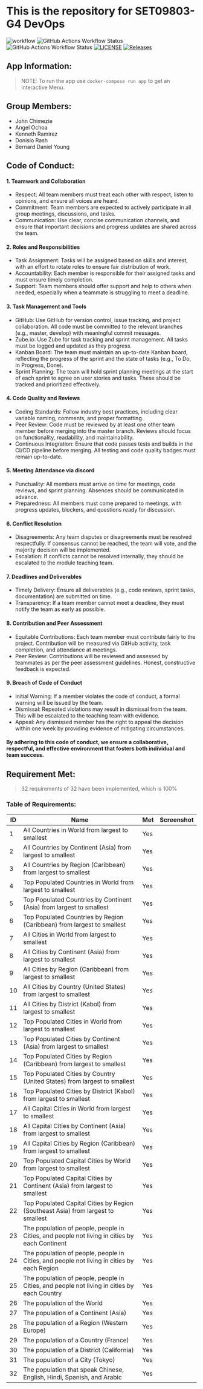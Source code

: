 # This is the repository for SET09803-G4 DevOps

![workflow](https://github.com/OchoaStdnt/SET09804-G4/actions/workflows/main.yml/badge.svg)
![GitHub Actions Workflow Status](https://img.shields.io/github/actions/workflow/status/OchoaStdnt/SET09804-G4/main.yml?branch=master&label=Master%20Build)
![GitHub Actions Workflow Status](https://img.shields.io/github/actions/workflow/status/OchoaStdnt/SET09804-G4/main.yml?branch=master&label=Develop%20Build)
[![LICENSE](https://img.shields.io/github/license/OchoaStdnt/SET09804-G4.svg?style=flat-square)](https://github.com/OchoaStdnt/SET09804-G4/blob/master/LICENSE)
[![Releases](https://img.shields.io/github/release/OchoaStdnt/SET09804-G4/all.svg?style=flat-square)](https://github.com/OchoaStdnt/SET09804-G4/releases)

## App Information:

> NOTE: To run the app use ```docker-compose run app``` to get an interactive Menu. 

## Group Members:
- John Chimezie
- Angel Ochoa
- Kenneth Ramirez
- Donisio Rash
- Bernard Daniel Young

## Code of Conduct:
#### 1. Teamwork and Collaboration
- Respect: All team members must treat each other with respect, listen to opinions, and ensure all voices are heard.
- Commitment: Team members are expected to actively participate in all group meetings, discussions, and tasks.
- Communication: Use clear, concise communication channels, and ensure that important decisions and progress updates are shared across the team.

#### 2. Roles and Responsibilities
- Task Assignment: Tasks will be assigned based on skills and interest, with an effort to rotate roles to ensure fair distribution of work.
- Accountability: Each member is responsible for their assigned tasks and must ensure timely completion.
- Support: Team members should offer support and help to others when needed, especially when a teammate is struggling to meet a deadline.

#### 3. Task Management and Tools
- GitHub: Use GitHub for version control, issue tracking, and project collaboration. All code must be committed to the relevant branches (e.g., master, develop) with meaningful commit messages.
- Zube.io: Use Zube for task tracking and sprint management. All tasks must be logged and updated as they progress.
- Kanban Board: The team must maintain an up-to-date Kanban board, reflecting the progress of the sprint and the state of tasks (e.g., To Do, In Progress, Done).
- Sprint Planning: The team will hold sprint planning meetings at the start of each sprint to agree on user stories and tasks. These should be tracked and prioritized effectively.

#### 4. Code Quality and Reviews
- Coding Standards: Follow industry best practices, including clear variable naming, comments, and proper formatting.
- Peer Review: Code must be reviewed by at least one other team member before merging into the master branch. Reviews should focus on functionality, readability, and maintainability.
- Continuous Integration: Ensure that code passes tests and builds in the CI/CD pipeline before merging. All testing and code quality badges must remain up-to-date.

#### 5. Meeting Attendance via discord
- Punctuality: All members must arrive on time for meetings, code reviews, and sprint planning. Absences should be communicated in advance.
- Preparedness: All members must come prepared to meetings, with progress updates, blockers, and questions ready for discussion.

#### 6. Conflict Resolution
- Disagreements: Any team disputes or disagreements must be resolved respectfully. If consensus cannot be reached, the team will vote, and the majority decision will be implemented.
- Escalation: If conflicts cannot be resolved internally, they should be escalated to the module teaching team.

#### 7. Deadlines and Deliverables
- Timely Delivery: Ensure all deliverables (e.g., code reviews, sprint tasks, documentation) are submitted on time.
- Transparency: If a team member cannot meet a deadline, they must notify the team as early as possible.

#### 8. Contribution and Peer Assessment
- Equitable Contributions: Each team member must contribute fairly to the project. Contribution will be measured via GitHub activity, task completion, and attendance at meetings.
- Peer Review: Contributions will be reviewed and assessed by teammates as per the peer assessment guidelines. Honest, constructive feedback is expected.

#### 9. Breach of Code of Conduct
- Initial Warning: If a member violates the code of conduct, a formal warning will be issued by the team.
- Dismissal: Repeated violations may result in dismissal from the team. This will be escalated to the teaching team with evidence.
- Appeal: Any dismissed member has the right to appeal the decision within one week by providing evidence of mitigating circumstances.

####   By adhering to this code of conduct, we ensure a collaborative, respectful, and effective environment that fosters both individual and team success.

## Requirement Met:
> 32 requirements of 32 have been implemented, which is 100%

### Table of Requirements: 
| ID | Name                                                                                          | Met | Screenshot |
|----|-----------------------------------------------------------------------------------------------|-----| ------------------- |
| 1  | All Countries in World from largest to smallest                                               | Yes ||
| 2  | All Countries by Continent (Asia) from largest to smallest                                    | Yes ||
| 3  | All Countries by Region (Caribbean) from largest to smallest                                  | Yes ||
| 4  | Top Populated Countries in World from largest to smallest                                     | Yes ||
| 5  | Top Populated Countries by Continent (Asia) from largest to smallest                          | Yes ||
| 6  | Top Populated Countries by Region (Caribbean) from largest to smallest                        | Yes ||
| 7  | All Cities in World from largest to smallest                                                  | Yes ||
| 8  | All Cities by Continent (Asia) from largest to smallest                                       | Yes ||
| 9  | All Cities by Region (Caribbean) from largest to smallest                                     | Yes ||
| 10 | All Cities by Country (United States) from largest to smallest                                | Yes ||
| 11 | All Cities by District (Kabol) from largest to smallest                                       | Yes ||
| 12 | Top Populated Cities in World from largest to smallest                                        | Yes ||
| 13 | Top Populated Cities by Continent (Asia) from largest to smallest                             | Yes ||
| 14 | Top Populated Cities by Region (Caribbean) from largest to smallest                           | Yes ||
| 15 | Top Populated Cities by Country (United States) from largest to smallest                      | Yes ||
| 16 | Top Populated Cities by District (Kabol) from largest to smallest                             | Yes ||
| 17 | All Capital Cities in World from largest to smallest                                          | Yes ||
| 18 | All Capital Cities by Continent (Asia) from largest to smallest                               | Yes ||
| 19 | All Capital Cities by Region (Caribbean) from largest to smallest                             | Yes ||
| 20 | Top Populated Capital Cities by World from largest to smallest                                | Yes ||
| 21 | Top Populated Capital Cities by Continent (Asia) from largest to smallest                     | Yes ||
| 22 | Top Populated Capital Cities by Region (Southeast Asia) from largest to smallest              | Yes ||
| 23 | The population of people, people in Cities, and people not living in cities by each Continent | Yes ||
| 24 | The population of people, people in Cities, and people not living in cities by each Region    | Yes ||
| 25 | The population of people, people in Cities, and people not living in cities by each Country   | Yes ||
| 26 | The population of the World                                                                   | Yes ||
| 27 | The population of a Continent (Asia)                                                          | Yes ||
| 28 | The population of a Region (Western Europe)                                                   | Yes ||
| 29 | The population of a Country (France)                                                          | Yes ||
| 30 | The population of a District (California)                                                     | Yes ||
| 31 | The population of a City (Tokyo)                                                              | Yes ||
| 32 | The population that speak Chinese, English, Hindi, Spanish, and Arabic                        | Yes ||



